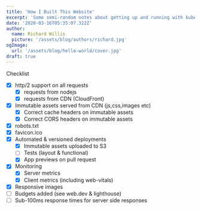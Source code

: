```yaml
---
title: 'How I Built This Website'
excerpt: 'Some semi-random notes about getting up and running with kubernetes'
date: '2020-03-16T05:35:07.322Z'
author:
  name: Richard Willis
  picture: '/assets/blog/authors/richard.jpg'
ogImage:
  url: '/assets/blog/hello-world/cover.jpg'
draft: true
---
```


Checklist

- [x] http/2 support on all requests
  - [x] requests from nodejs
  - [x] requests from CDN (CloudFront)
- [x] Immutable assets served from CDN (js,css,images etc)
  - [x] Correct cache headers on immutable assets
  - [x] Correct CORS headers on immutable assets
- [x] robots.txt
- [x] favicon.ico
- [x] Automated & versioned deployments
  - [x] Immutable assets uploaded to S3
  - [ ] Tests (layout & functional)
  - [x] App previews on pull request
- [x] Monitoring
  - [x] Server metrics
  - [x] Client metrics (including web-vitals)
- [x] Responsive images
- [ ] Budgets added (see web.dev & lighthouse)
- [ ] Sub-100ms response times for server side responses
